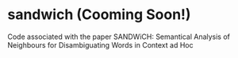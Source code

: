 # sandwich (Cooming Soon!)
Code associated with the paper SANDWiCH: Semantical Analysis of Neighbours for Disambiguating Words in Context ad Hoc
